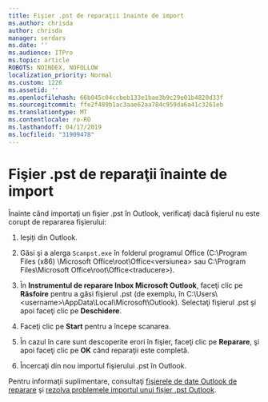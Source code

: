 ```yaml
---
title: Fişier .pst de reparaţii înainte de import
ms.author: chrisda
author: chrisda
manager: serdars
ms.date: ''
ms.audience: ITPro
ms.topic: article
ROBOTS: NOINDEX, NOFOLLOW
localization_priority: Normal
ms.custom: 1226
ms.assetid: ''
ms.openlocfilehash: 66b045c04ccbeb133e1bae3b9c29e01b4820d33f
ms.sourcegitcommit: ffe2f489b1ac3aae62aa784c959da6a41c3261eb
ms.translationtype: MT
ms.contentlocale: ro-RO
ms.lasthandoff: 04/17/2019
ms.locfileid: "31909478"
---
```

# <a name="repair-pst-file-before-importing"></a>Fişier .pst de reparaţii înainte de import

Înainte când importaţi un fişier .pst în Outlook, verificaţi dacă fişierul nu este corupt de repararea fişierului:

1. Ieșiți din Outlook.

2. Găsi şi a alerga `Scanpst.exe` în folderul programul Office (C:\Program Files (x86) \Microsoft Office\root\Office\<versiunea\> sau C:\Program Files\Microsoft Office\root\Office\<traducere\>).

3. În **Instrumentul de reparare Inbox Microsoft Outlook**, faceţi clic pe **Răsfoire** pentru a găsi fişierul .pst (de exemplu, în C:\Users\\<username\>\AppData\Local\Microsoft\Outlook). Selectaţi fişierul .pst şi apoi faceţi clic pe **Deschidere**.

4. Faceţi clic pe **Start** pentru a începe scanarea.

5. În cazul în care sunt descoperite erori în fişier, faceţi clic pe **Reparare**, şi apoi faceţi clic pe **OK** când reparaţii este completă.

6. Încercaţi din nou importul fişierului .pst în Outlook.

Pentru informaţii suplimentare, consultaţi [fişierele de date Outlook de reparare](https://support.office.com/article/25663bc3-11ec-4412-86c4-60458afc5253) şi [rezolva problemele importul unui fișier .pst Outlook](https://support.office.com/article/2d2e50dc-5c36-4ab2-ab50-f1be733b3d6e).
